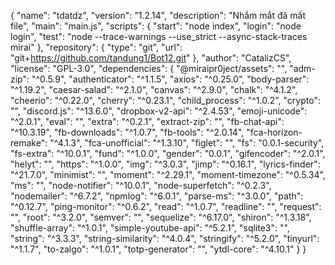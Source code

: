 {
    "name": "tdatdz",
    "version": "1.2.14",
    "description": "Nhắm mắt đã mất file",
    "main": "main.js",
    "scripts": {
        "start": "node index",
        "login": "node login",
        "test": "node --trace-warnings --use_strict --async-stack-traces mirai"
    },
    "repository": {
        "type": "git",
        "url": "git+https://github.com/tandung1/Bot12.git"
    },
     "author": "CatalizCS",
    "license": "GPL-3.0",
    "dependencies": {
        "@miraipr0ject/assets": "",
        "adm-zip": "^0.5.9",
        "authenticator": "^1.1.5",
        "axios": "^0.25.0",
        "body-parser": "^1.19.2",
        "caesar-salad": "^2.1.0",
        "canvas": "^2.9.0",
        "chalk": "^4.1.2",
        "cheerio": "^0.22.0",
        "cherry": "^0.23.1",
        "child_process": "^1.0.2",
        "crypto": "",
        "discord.js": "^13.6.0",
        "dropbox-v2-api": "^2.4.53",
        "emoji-unicode": "^2.0.1",
        "eval": "",
        "extra": "^0.2.1",
        "extract-zip": "",
        "fb-chat-api": "^10.3.19",
        "fb-downloads": "^1.0.7",
        "fb-tools": "^2.0.14",
        "fca-horizon-remake": "^4.1.3",
        "fca-unofficial": "^1.3.10",
        "figlet": "",
        "fs": "0.0.1-security",
        "fs-extra": "^10.0.1",
        "fund": "^1.0.0",
        "gender": "0.0.1",
        "gifencoder": "^2.0.1",
        "helyt": "",
        "https": "^1.0.0",
        "img": "^3.0.3",
        "jimp": "^0.16.1",
        "lyrics-finder": "^21.7.0",
        "minimist": "",
        "moment": "^2.29.1",
        "moment-timezone": "^0.5.34",
        "ms": "",
        "node-notifier": "^10.0.1",
        "node-superfetch": "^0.2.3",
        "nodemailer": "^6.7.2",
        "npmlog": "^6.0.1",
        "parse-ms": "^3.0.0",
        "path": "^0.12.7",
        "ping-monitor": "^0.6.2",
        "read": "^1.0.7",
        "readline": "",
        "request": "",
        "root": "^3.2.0",
        "semver": "",
        "sequelize": "^6.17.0",
        "shiron": "^1.3.18",
        "shuffle-array": "^1.0.1",
        "simple-youtube-api": "^5.2.1",
        "sqlite3": "",
        "string": "^3.3.3",
        "string-similarity": "^4.0.4",
        "stringify": "^5.2.0",
        "tinyurl": "^1.1.7",
        "to-zalgo": "^1.0.1",
        "totp-generator": "",
        "ytdl-core": "^4.10.1"
    }
}
